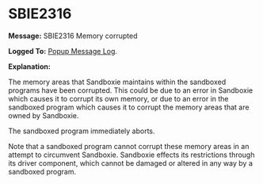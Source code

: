 # SBIE2316


**Message:** SBIE2316 Memory corrupted

**Logged To:** [Popup Message Log](PopupMessageLog.md).

**Explanation:**

The memory areas that Sandboxie maintains within the sandboxed programs have been corrupted. This could be due to an error in Sandboxie which causes it to corrupt its own memory, or due to an error in the sandboxed program which causes it to corrupt the memory areas that are owned by Sandboxie.

The sandboxed program immediately aborts.

Note that a sandboxed program cannot corrupt these memory areas in an attempt to circumvent Sandboxie. Sandboxie effects its restrictions through its driver component, which cannot be damaged or altered in any way by a sandboxed program.
